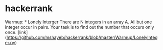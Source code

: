 # hackerrank

  Warmup:
	* Lonely Interger There are N integers in an array A. All but one integer occur in pairs. Your task is to find out the number that occurs only once. [link] (https://github.com/mshayeb/hackerrank/blob/master/Warmup/LonelyInteger.py)